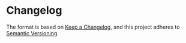 # Changelog
The format is based on [Keep a Changelog](https://keepachangelog.com),
and this project adheres to [Semantic Versioning](https://semver.org).